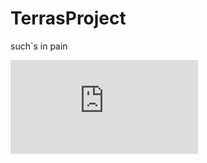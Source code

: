 # TerrasProject
such`s in pain



<embed src="https://github.com/EbrAutomacao/TerrasProject/blob/master/Chapter_31_Memory_Map.pdf" />
